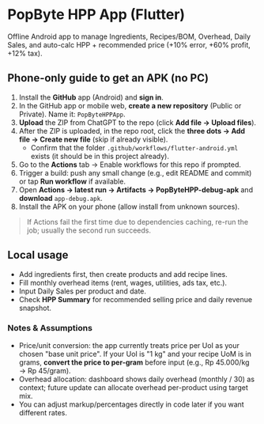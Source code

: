 # PopByte HPP App (Flutter)
Offline Android app to manage Ingredients, Recipes/BOM, Overhead, Daily Sales, and auto-calc HPP + recommended price (+10% error, +60% profit, +12% tax).

## Phone-only guide to get an APK (no PC)
1. Install the **GitHub** app (Android) and **sign in**.
2. In the GitHub app or mobile web, **create a new repository** (Public or Private). Name it: `PopByteHPPApp`.
3. **Upload** the ZIP from ChatGPT to the repo (click **Add file → Upload files**).
4. After the ZIP is uploaded, in the repo root, click the **three dots → Add file → Create new file** (skip if already visible).
   - Confirm that the folder `.github/workflows/flutter-android.yml` exists (it should be in this project already).
5. Go to the **Actions** tab → Enable workflows for this repo if prompted.
6. Trigger a build: push any small change (e.g., edit README and commit) or tap **Run workflow** if available.
7. Open **Actions → latest run → Artifacts → PopByteHPP-debug-apk** and **download** `app-debug.apk`.
8. Install the APK on your phone (allow install from unknown sources).

> If Actions fail the first time due to dependencies caching, re-run the job; usually the second run succeeds.

## Local usage
- Add ingredients first, then create products and add recipe lines.
- Fill monthly overhead items (rent, wages, utilities, ads tax, etc.).
- Input Daily Sales per product and date.
- Check **HPP Summary** for recommended selling price and daily revenue snapshot.

### Notes & Assumptions
- Price/unit conversion: the app currently treats price per UoI as your chosen "base unit price". If your UoI is "1 kg" and your recipe UoM is in grams, **convert the price to per-gram** before input (e.g., Rp 45.000/kg → Rp 45/gram).
- Overhead allocation: dashboard shows daily overhead (monthly / 30) as context; future update can allocate overhead per-product using target mix.
- You can adjust markup/percentages directly in code later if you want different rates.

